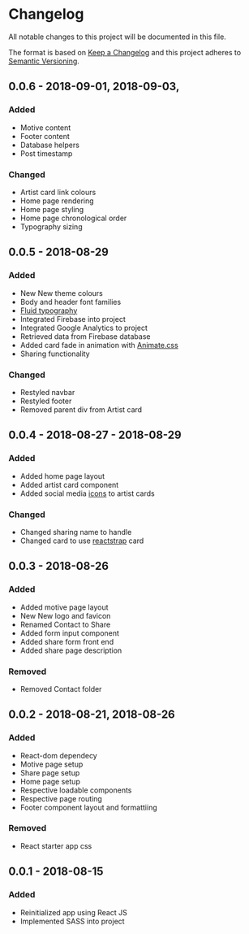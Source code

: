 # Changelog
All notable changes to this project will be documented in this file.

The format is based on [Keep a Changelog](http://keepachangelog.com/en/1.0.0/)
and this project adheres to [Semantic Versioning](http://semver.org/spec/v2.0.0.html).

## 0.0.6 - 2018-09-01, 2018-09-03,
### Added
- Motive content
- Footer content
- Database helpers
- Post timestamp

### Changed
- Artist card link colours
- Home page rendering
- Home page styling
- Home page chronological order
- Typography sizing


## 0.0.5 - 2018-08-29
### Added
- New New theme colours
- Body and header font families
- [Fluid typography](https://css-tricks.com/snippets/css/fluid-typography/)
- Integrated Firebase into project
- Integrated Google Analytics to project
- Retrieved data from Firebase database
- Added card fade in animation with [Animate.css](https://daneden.github.io/animate.css/)
- Sharing functionality

### Changed
- Restyled navbar
- Restyled footer
- Removed parent div from Artist card

## 0.0.4 - 2018-08-27 - 2018-08-29
### Added
- Added home page layout
- Added artist card component
- Added social media [icons](https://fontawesome.com/) to artist cards

### Changed
- Changed sharing name to handle
- Changed card to use [reactstrap](https://reactstrap.github.io/) card

## 0.0.3 - 2018-08-26
### Added
- Added motive page layout
- New New logo and favicon
- Renamed Contact to Share
- Added form input component
- Added share form front end
- Added share page description

### Removed
- Removed Contact folder

## 0.0.2 - 2018-08-21, 2018-08-26
### Added
- React-dom dependecy
- Motive page setup
- Share page setup
- Home page setup
- Respective loadable components
- Respective page routing
- Footer component layout and formattiing

### Removed
- React starter app css

## 0.0.1 - 2018-08-15
### Added
- Reinitialized app using React JS
- Implemented SASS into project
